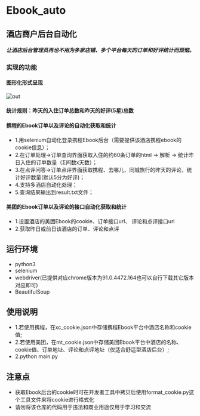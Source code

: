 # Ebook_auto
## 酒店商户后台自动化
##### 让酒店后台管理员再也不用为多家店铺、多个平台每天的订单和好评统计而烦恼。
### 实现的功能
#### 图形化形式呈现
![out](https://user-images.githubusercontent.com/31677476/128104868-ffcdda24-adbe-4f36-b613-d0fad1a06d93.PNG)

#### 统计规则：昨天的入住订单总数和昨天的好评(5星)总数

#### 携程的Ebook订单以及评论的自动化获取和统计
- 1.用selenium自动化登录携程Ebook后台（需要提供该酒店携程ebook的cookie信息）；
- 2.在订单处理->订单查询界面获取入住的约60条订单的html -> 解析 -> 统计昨日入住的订单数量（Σ间数x天数）；
- 3.在点评问答->订单点评界面获取携程、去哪儿、同城旅行的昨天的评论，统计好评数量(默认5分为好评)；
- 4.支持多酒店自动化处理；
- 5.查询结果输出到result.txt文件；

#### 美团的Ebook订单以及评论的接口自动化获取和统计
- 1.设置酒店的美团Ebook的cookie、订单接口url、 评论和点评接口url
- 2.获取昨日或前日该酒店的订单、评论和点评

## 运行环境
+ python3
+ selenium
+ webdriver(已提供对应chrome版本为91.0.4472.164也可以自行下载其它版本对应即可)
+ BeautifulSoup

## 使用说明
 + 1.若使用携程，在xc_cookie.json中存储携程Ebook平台中酒店名称和cookie值;
 + 2.若使用美团，在mt_cookie.json中存储美团Ebook平台中酒店的名称、cookie值、订单地址、评论和点评地址（仅适合舒适型酒店后台）;
 + 2.python main.py

## 注意点
- 获取Ebook后台的cookie时可在开发者工具中拷贝后使用format_cookie.py这个工具文件来将cookie进行格式化
- 请勿将该仓库的代码用于违法和商业用途仅用于学习和交流
